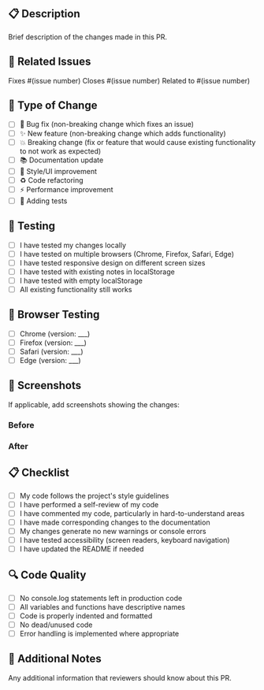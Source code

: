 ## 📋 Description
Brief description of the changes made in this PR.

## 🔗 Related Issues
Fixes #(issue number)
Closes #(issue number)
Related to #(issue number)

## 🎯 Type of Change
- [ ] 🐛 Bug fix (non-breaking change which fixes an issue)
- [ ] ✨ New feature (non-breaking change which adds functionality)
- [ ] 💥 Breaking change (fix or feature that would cause existing functionality to not work as expected)
- [ ] 📚 Documentation update
- [ ] 🎨 Style/UI improvement
- [ ] ♻️ Code refactoring
- [ ] ⚡ Performance improvement
- [ ] 🧪 Adding tests

## 🧪 Testing
- [ ] I have tested my changes locally
- [ ] I have tested on multiple browsers (Chrome, Firefox, Safari, Edge)
- [ ] I have tested responsive design on different screen sizes
- [ ] I have tested with existing notes in localStorage
- [ ] I have tested with empty localStorage
- [ ] All existing functionality still works

## 📱 Browser Testing
- [ ] Chrome (version: ___)
- [ ] Firefox (version: ___)
- [ ] Safari (version: ___)
- [ ] Edge (version: ___)

## 📸 Screenshots
If applicable, add screenshots showing the changes:

### Before
<!-- Screenshot of the current state -->

### After
<!-- Screenshot of the new state -->

## 📋 Checklist
- [ ] My code follows the project's style guidelines
- [ ] I have performed a self-review of my code
- [ ] I have commented my code, particularly in hard-to-understand areas
- [ ] I have made corresponding changes to the documentation
- [ ] My changes generate no new warnings or console errors
- [ ] I have tested accessibility (screen readers, keyboard navigation)
- [ ] I have updated the README if needed

## 🔍 Code Quality
- [ ] No console.log statements left in production code
- [ ] All variables and functions have descriptive names
- [ ] Code is properly indented and formatted
- [ ] No dead/unused code
- [ ] Error handling is implemented where appropriate

## 📝 Additional Notes
Any additional information that reviewers should know about this PR.
